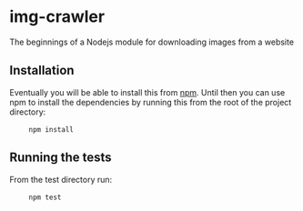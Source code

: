 <h1>img-crawler</h1>

<p>The beginnings of a Nodejs module for downloading images from a website</p>
<h2>Installation</h2>
<p>Eventually you will be able to install this from <a href="http://github.com/isaacs/npm">npm</a>.  Until then you can use npm to install the dependencies by running this from the root of the project directory:</p>
<pre>
    <code>npm install</code>
</pre>
<h2>Running the tests</h2>
<p>From the test directory run:</p>
<pre>
    <code>npm test</code>
</pre>
